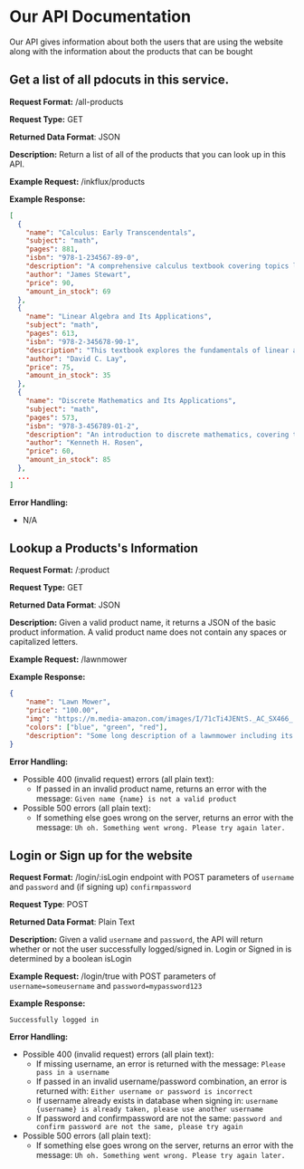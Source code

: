 # Our API Documentation
Our API gives information about both the users that are using the website along with the
information about the products that can be bought

## Get a list of all pdocuts in this service.
**Request Format:** /all-products

**Request Type:** GET

**Returned Data Format**: JSON

**Description:** Return a list of all of the products that you can look up in this API.

**Example Request:** /inkflux/products

**Example Response:**
```json
[
  {
    "name": "Calculus: Early Transcendentals",
    "subject": "math",
    "pages": 881,
    "isbn": "978-1-234567-89-0",
    "description": "A comprehensive calculus textbook covering topics like limits, derivatives, and integrals.",
    "author": "James Stewart",
    "price": 90,
    "amount_in_stock": 69
  },
  {
    "name": "Linear Algebra and Its Applications",
    "subject": "math",
    "pages": 613,
    "isbn": "978-2-345678-90-1",
    "description": "This textbook explores the fundamentals of linear algebra, including matrices, vector spaces, and linear transformations.",
    "author": "David C. Lay",
    "price": 75,
    "amount_in_stock": 35
  },
  {
    "name": "Discrete Mathematics and Its Applications",
    "subject": "math",
    "pages": 573,
    "isbn": "978-3-456789-01-2",
    "description": "An introduction to discrete mathematics, covering topics such as logic, sets, combinatorics, and graph theory.",
    "author": "Kenneth H. Rosen",
    "price": 60,
    "amount_in_stock": 85
  },
  ...
]
```

**Error Handling:**
- N/A

## Lookup a Products's Information
**Request Format:** /:product

**Request Type:** GET

**Returned Data Format**: JSON

**Description:** Given a valid product name, it returns a JSON of the basic product information. A
valid product name does not contain any spaces or capitalized letters.

**Example Request:** /lawnmower

**Example Response:**
```json
{
    "name": "Lawn Mower",
    "price": "100.00",
    "img": "https://m.media-amazon.com/images/I/71cTi4JENtS._AC_SX466_.jpg",
    "colors": ["blue", "green", "red"],
    "description": "Some long description of a lawnmower including its strength"
}
```

**Error Handling:**
- Possible 400 (invalid request) errors (all plain text):
  - If passed in an invalid product name, returns an error with the message: `Given name {name} is not a valid product`
- Possible 500 errors (all plain text):
  - If something else goes wrong on the server, returns an error with the message: `Uh oh. Something went wrong. Please try again later.`

## Login or Sign up for the website
**Request Format:** /login/:isLogin endpoint with POST parameters of `username` and `password` and (if signing up) `confirmpassword`

**Request Type**: POST

**Returned Data Format**: Plain Text

**Description:** Given a valid `username` and `password`, the API will return whether or not
the user successfully logged/signed in. Login or Signed in is determined by a boolean isLogin

**Example Request:** /login/true with POST parameters of `username=someusername` and `password=mypassword123`

**Example Response:**
```
Successfully logged in
```

**Error Handling:**
- Possible 400 (invalid request) errors (all plain text):
  - If missing username, an error is returned with the message: `Please pass in a username`
  - If passed in an invalid username/password combination, an error is returned with: `Either username or password is incorrect`
  - If username already exists in database when signing in: `username {username} is already taken, please use another username`
  - If password and confirmpassword are not the same: `password and confirm password are not the same, please try again`
- Possible 500 errors (all plain text):
  - If something else goes wrong on the server, returns an error with the message: `Uh oh. Something went wrong. Please try again later.`
